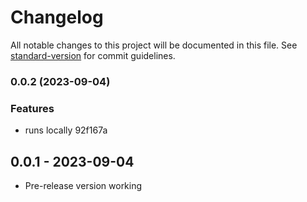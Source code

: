 # Changelog

All notable changes to this project will be documented in this file. See [standard-version](https://github.com/conventional-changelog/standard-version) for commit guidelines.

### 0.0.2 (2023-09-04)


### Features

* runs locally 92f167a

## 0.0.1 - 2023-09-04

- Pre-release version working
